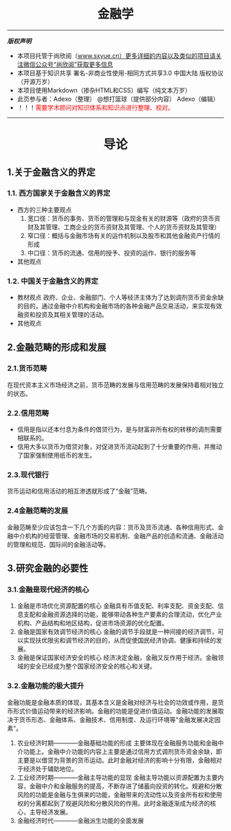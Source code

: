 # <center>金融学
-----
***版权声明***
* 本项目托管于尚欣阅（www.sxyue.cn）更多详细的内容以及类似的项目请关注微信公众号“尚欣阅”获取更多信息
* 本项目基于知识共享 署名-非商业性使用-相同方式共享3.0 中国大陆  版权协议（开源万岁）
* 本项目使用Markdown（掺杂HTML和CSS）编写（纯文本万岁）
* 此页参与者：Adexo（整理） @想打篮球（提供部分内容） Adexo（编辑）
* ！！！<span style="color:red;">需要学术顾问对知识体系和知识点进行整理、校对。</span>
-------------


# <center>导论
## 1.关于金融含义的界定
### 1.1. 西方国家关于金融含义的界定
   * 西方的三种主要观点
     1. 宽口径：货币的事务、货币的管理和与现金有关的财源等（政府的货币资财及其管理、工商企业的货币资财及其管理、个人的货币资财及其管理）
     2. 窄口径：概括与金融市场有关的运作机制以及股市和其他金融资产行情的形成
     3. 中口径：货币的流通、信用的授予、投资的运作、银行的服务等
   * 其他观点
### 1.2. 中国关于金融含义的界定
   * 教材观点
     政府、企业、金融部门、个人等经济主体为了达到调剂货币资金余缺的目的，通过金融中介机构和金融市场的各种金融产品交易活动，来实现有效融资和投资及其相关管理的活动。
   * 其他观点
## 2.金融范畴的形成和发展
### 2.1.货币范畴
在现代资本主义市场经济之前，货币范畴的发展与信用范畴的发展保持着相对独立的状态。
### 2.2.信用范畴
* 信用是指以还本付息为条件的借贷行为，是与财富非所有权的转移的调剂需要相联系的。
* 信用大多以货币为借贷对象，对促进货币流动起到了十分重要的作用，并推动了国家强制使用纸币的发生。
### 2.3.现代银行
货币运动和信用活动的相互渗透就形成了“金融”范畴。
### 2.4金融范畴的发展
金融范畴至少应该包含一下几个方面的内容：货币及货币流通、各种信用形式、金融中介机构的经营管理、金融市场的交易机制、金融产品的创造和流通、金融活动的管理和规范、国际间的金融活动等。
## 3.研究金融的必要性
### 3.1.金融是现代经济的核心
1. 金融是市场优化资源配置的核心
   金融具有币值支配、利率支配、资金支配、信息支配和金融资源选择的功能，能够带动各种生产要素的合理流动，优化产业机构、产品结构和地区结构，促进市场资源的优化配置。
2. 金融是国家有效调节经济的核心
   金融的调节手段就是一种间接的经济调节，可以实现扶优限劣和调节经济的目的，从而促使国民经济协调、健康和持续的发展。
3. 金融是保证国家经济安全的核心
   经济决定金融，金融又反作用于经济。金融领域的安全已经成为整个国家经济安全的核心和关键。
### 3.2.金融功能的极大提升
金融功能是金融本质的体现，其基本含义是金融对经济与社会的功效或作用，是货币形式价值运动带来的经济影响。金融的功能是促进价值运动。金融功能的发展取决于货币形态、金融体系、金融技术、信用制度、及运行环境等“金融发展决定因素”。
1. 农业经济时期————金融基础功能的形成
   主要体现在金融服务功能和金融中介功能上。金融中介功能的内容上主要是通过信用方式调剂货币资金余缺，即主要是以借贷为背景的货币运动。此时金融对经济的影响十分有限，金融相对于经济处于辅助地位。
2. 工业经济时期————金融主导功能的显现
   金融主导功能以资源配置为主要内容，金融中介和金融服务的提高，不断存进了储蓄向投资的转化。规避和分散风险的功能是金融与生俱来的功能，金融带来的流动性以及资金所有权和使用权的分离都起到了规避风险和分散风险的作用。此时金融逐渐成为经济的核心，主导经济发展。
3. 金融经济时代————金融派生功能的全面发展

